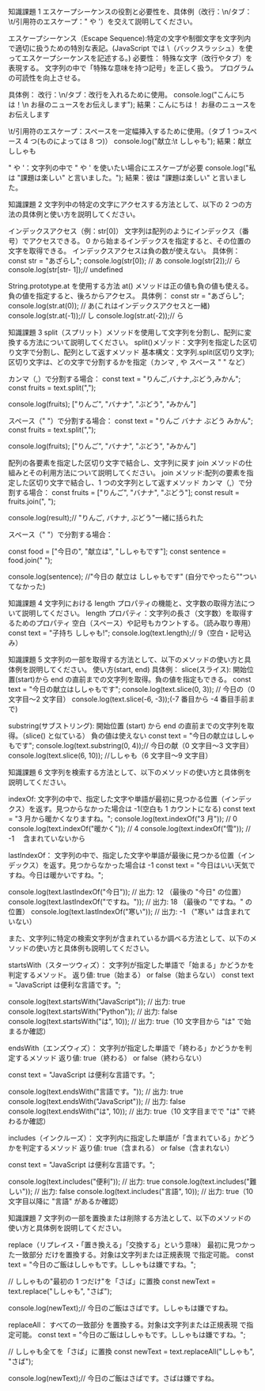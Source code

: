 知識課題 1
エスケープシーケンスの役割と必要性を、具体例（改行：\n/タブ：\t/引用符のエスケープ：\" や \'）を交えて説明してください。

エスケープシーケンス（Escape Sequence):特定の文字や制御文字を文字列内で適切に扱うための特別な表記。(JavaScript では \（バックスラッシュ）を使ってエスケープシーケンスを記述する。)
必要性：
特殊な文字（改行やタブ）を表現する。
文字列の中で「特殊な意味を持つ記号」を正しく扱う。
プログラムの可読性を向上させる。

具体例：
改行：\n/タブ：改行を入れるために使用。
console.log("こんにちは！\n お昼のニュースをお伝えします");
結果：こんにちは！
お昼のニュースをお伝えします

\t/引用符のエスケープ：スペースを一定幅挿入するために使用。（タブ 1 つ=スペース 4 つ(ものによっては 8 つ)）
console.log("献立:\t ししゃも");
結果：献立 ししゃも

\" や \'：文字列の中で " や ' を使いたい場合にエスケープが必要
console.log("私は \"課題は楽しい\" と言いました。");
結果：彼は "課題は楽しい" と言いました。

知識課題 2
文字列中の特定の文字にアクセスする方法として、以下の 2 つの方法の具体例と使い方を説明してください。

インデックスアクセス（例：str[0]）
文字列は配列のようにインデックス（番号）でアクセスできる。
0 から始まるインデックスを指定すると、その位置の文字を取得できる。
インデックスアクセスは負の数が使えない。
具体例：
const str = "あざらし";
console.log(str[0]); // あ
console.log(str[2]);// ら
console.log(str[str- 1]);// undefined

String.prototype.at を使用する方法
at() メソッドは正の値も負の値も使える。
負の値を指定すると、後ろからアクセス。
具体例：
const str = "あざらし";
console.log(str.at(0)); // あ(これはインデックスアクセスと一緒)
console.log(str.at(-1));// し
console.log(str.at(-2));// ら

知識課題 3
split（スプリット）メソッドを使用して文字列を分割し、配列に変換する方法について説明してください。
split()メゾッド：文字列を指定した区切り文字で分割し、配列として返すメソッド
基本構文：文字列.split(区切り文字);
区切り文字は、どの文字で分割するかを指定（カンマ , や スペース " " など）

カンマ（,）で分割する場合：
const text = "りんご,バナナ,ぶどう,みかん";
const fruits = text.split(",");

console.log(fruits); ["りんご", "バナナ", "ぶどう", "みかん"]

スペース（" "）で分割する場合：
const text = "りんご バナナ ぶどう みかん";
const fruits = text.split(",");

console.log(fruits); ["りんご", "バナナ", "ぶどう", "みかん"]

配列の各要素を指定した区切り文字で結合し、文字列に戻す join メソッドの仕組みとその利用方法について説明してください。
join メソッド:配列の要素を指定した区切り文字で結合し、1 つの文字列として返すメソッド
カンマ（,）で分割する場合：
const fruits = ["りんご", "バナナ", "ぶどう"];
const result = fruits.join(", ");

console.log(result);// "りんご, バナナ, ぶどう"一緒に括られた

スペース（" "）で分割する場合：

const food = ["今日の", "献立は", "ししゃもです"];
const sentence = food.join(" ");

console.log(sentence);
//"今日の 献立は ししゃもです" (自分でやったら""ついてなかった)

知識課題 4
文字列における length プロパティの機能と、文字数の取得方法について説明してください。
length プロパティ：文字列の長さ（文字数）を取得するためのプロパティ
空白（スペース）や記号もカウントする。（読み取り専用）
const text = "子持ち ししゃも!";
console.log(text.length);// 9（空白・記号込み）

知識課題 5
文字列の一部を取得する方法として、以下のメソッドの使い方と具体例を説明してください。
使い方(start, end)
具体例：
slice(スライス):
開始位置(start)から end の直前までの文字列を取得。負の値を指定もできる。
const text = "今日の献立はししゃもです";
console.log(text.slice(0, 3)); // 今日の（0 文字目〜2 文字目）
console.log(text.slice(-6, -3));(-7 番目から -4 番目手前まで)

substring(サブストリング):
開始位置 (start) から end の直前までの文字列を取得。（slice() と似ている）
負の値は使えない
const text = "今日の献立はししゃもです";
console.log(text.substring(0, 4));// 今日の献（0 文字目〜3 文字目）
console.log(text.slice(6, 10)); //ししゃも（6 文字目〜9 文字目）

知識課題 6
文字列を検索する方法として、以下のメソッドの使い方と具体例を説明してください。

indexOf:
文字列の中で、指定した文字や単語が最初に見つかる位置（インデックス）を返す。見つからなかった場合は -1(空白も 1 カウントになる)
const text = "3 月から暖かくなりますね。";
console.log(text.indexOf("3 月")); // 0
console.log(text.indexOf("暖かく")); // 4
console.log(text.indexOf("雪")); // -1 　含まれていないから

lastIndexOf：
文字列の中で、指定した文字や単語が最後に見つかる位置（インデックス）を返す。見つからなかった場合は -1
const text = "今日はいい天気ですね。今日は暖かいですね。";

console.log(text.lastIndexOf("今日")); // 出力: 12 （最後の "今日" の位置）
console.log(text.lastIndexOf("ですね。")); // 出力: 18 （最後の "ですね。" の位置）
console.log(text.lastIndexOf("寒い")); // 出力: -1 （"寒い" は含まれていない）

また、文字列に特定の検索文字列が含まれているか調べる方法として、以下のメソッドの使い方と具体例も説明してください。

startsWith（スターツウィズ）：
文字列が指定した単語で「始まる」かどうかを判定するメソッド。
返り値: true（始まる） or false（始まらない）
const text = "JavaScript は便利な言語です。";

console.log(text.startsWith("JavaScript")); // 出力: true
console.log(text.startsWith("Python")); // 出力: false
console.log(text.startsWith("は", 10)); // 出力: true（10 文字目から "は" で始まるか確認）

endsWith（エンズウィズ）：
文字列が指定した単語で「終わる」かどうかを判定するメソッド
返り値: true（終わる） or false（終わらない）

const text = "JavaScript は便利な言語です。";

console.log(text.endsWith("言語です。")); // 出力: true
console.log(text.endsWith("JavaScript")); // 出力: false
console.log(text.endsWith("は", 10)); // 出力: true（10 文字目までで "は" で終わるか確認）

includes（インクルーズ）：
文字列内に指定した単語が「含まれている」かどうかを判定するメソッド
返り値: true（含まれる） or false（含まれない）

const text = "JavaScript は便利な言語です。";

console.log(text.includes("便利")); // 出力: true
console.log(text.includes("難しい")); // 出力: false
console.log(text.includes("言語", 10)); // 出力: true（10 文字目以降に "言語" があるか確認）

知識課題 7
文字列の一部を置換または削除する方法として、以下のメソッドの使い方と具体例を説明してください。

replace（リプレイス・「置き換える」「交換する」という意味）
最初に見つかった一致部分 だけを置換する。対象は文字列または正規表現 で指定可能。
const text = "今日のご飯はししゃもです。ししゃもは嫌ですね。";

// ししゃもの"最初の 1 つだけ"を「さば」に置換
const newText = text.replace("ししゃも", "さば");

console.log(newText);// 今日のご飯はさばです。ししゃもは嫌ですね。

replaceAll：
すべての一致部分 を置換する。対象は文字列または正規表現 で指定可能。
const text = "今日のご飯はししゃもです。ししゃもは嫌ですね。";

// ししゃも全てを「さば」に置換
const newText = text.replaceAll("ししゃも", "さば");

console.log(newText);// 今日のご飯はさばです。さばは嫌ですね。
